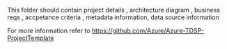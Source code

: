 This folder should contain project details , architecture diagram , business reqs , accpetance criteria , metadata information, data source information 

For more information refer to https://github.com/Azure/Azure-TDSP-ProjectTemplate
